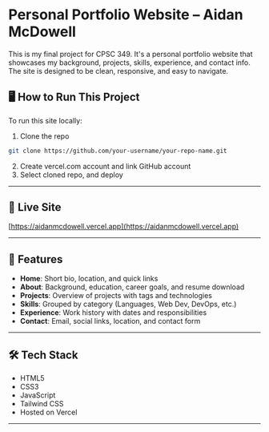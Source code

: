 # Personal Portfolio Website – Aidan McDowell

This is my final project for CPSC 349. It's a personal portfolio website that showcases my background, projects, skills, experience, and contact info. The site is designed to be clean, responsive, and easy to navigate.

## 🖥 How to Run This Project

To run this site locally:

1. Clone the repo  
```bash
git clone https://github.com/your-username/your-repo-name.git
```
2. Create vercel.com account and link GitHub account
3. Select cloned repo, and deploy

---

## 🔗 Live Site

[https://aidanmcdowell.vercel.app](https://aidanmcdowell.vercel.app)

---

## 📁 Features

- **Home**: Short bio, location, and quick links
- **About**: Background, education, career goals, and resume download
- **Projects**: Overview of projects with tags and technologies
- **Skills**: Grouped by category (Languages, Web Dev, DevOps, etc.)
- **Experience**: Work history with dates and responsibilities
- **Contact**: Email, social links, location, and contact form

---

## 🛠 Tech Stack

- HTML5  
- CSS3  
- JavaScript  
- Tailwind CSS  
- Hosted on Vercel

---

